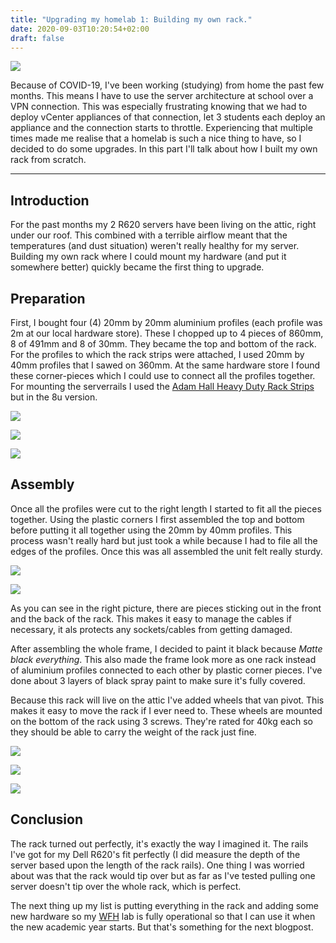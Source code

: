 ```yaml
---
title: "Upgrading my homelab 1: Building my own rack."
date: 2020-09-03T10:20:54+02:00
draft: false
---
```


![](/images/upgrading-my-homelab-1-building-my-own-rack/DSC_2925.jpg)

Because of COVID-19, I've been working (studying) from home the past few months. This means I have to use the server architecture at school over a VPN connection. This was especially frustrating knowing that we had to deploy vCenter appliances of that connection, let 3 students each deploy an appliance and the connection starts to throttle. Experiencing that multiple times made me realise that a homelab is such a nice thing to have, so I decided to do some upgrades. In this part I'll talk about how I built my own rack from scratch.

<!-- more -->

---

## Introduction

For the past months my 2 R620 servers have been living on the attic, right under our roof. This combined with a terrible airflow meant that the temperatures (and dust situation) weren't really healthy for my server. Building my own rack where I could mount my hardware (and put it somewhere better) quickly became the first thing to upgrade. 

## Preparation

First, I bought four (4) 20mm by 20mm aluminium profiles (each profile was 2m at our local hardware store). These I chopped up to 4 pieces of 860mm, 8 of 491mm and 8 of 30mm. They became the top and bottom of the rack. For the profiles to which the rack strips were attached, I used 20mm by 40mm profiles that I sawed on 360mm. At the same hardware store I found these corner-pieces which I could use to connect all the profiles together. For mounting the serverrails I used the [Adam Hall Heavy Duty Rack Strips](https://www.adamhall.com/shop/be-en/19-inch-rack-accessories/19-inch-rack-rails/932/61535-b-10) but in the 8u version.

![](/images/upgrading-my-homelab-1-building-my-own-rack/DSC_2913.jpg)

![](/images/upgrading-my-homelab-1-building-my-own-rack/DSC_2914.jpg)

![](/images/upgrading-my-homelab-1-building-my-own-rack/DSC_2916.jpg)

## Assembly

Once all the profiles were cut to the right length I started to fit all the pieces together. Using the plastic corners I first assembled the top and bottom before putting it all together using the 20mm by 40mm profiles. This process wasn't really hard but just took a while because I had to file all the edges of the profiles. Once this was all assembled the unit felt really sturdy.

![](/images/upgrading-my-homelab-1-building-my-own-rack/DSC_2919.jpg)

![](/images/upgrading-my-homelab-1-building-my-own-rack/DSC_2922.jpg)

As you can see in the right picture, there are pieces sticking out in the front and the back of the rack. This makes it easy to manage the cables if necessary, it als protects any sockets/cables from getting damaged.

After assembling the whole frame, I decided to paint it black because _Matte black everything_. This also made the frame look more as one rack instead of aluminium profiles connected to each other by plastic corner pieces. I've done about 3 layers of black spray paint to make sure it's fully covered.

Because this rack will live on the attic I've added wheels that van pivot. This makes it easy to move the rack if I ever need to. These wheels are mounted on the bottom of the rack using 3 screws. They're rated for 40kg each so they should be able to carry the weight of the rack just fine.

![](/images/upgrading-my-homelab-1-building-my-own-rack/DSC_2925.jpg)

![](/images/upgrading-my-homelab-1-building-my-own-rack/DSC_2926.jpg)

![](/images/upgrading-my-homelab-1-building-my-own-rack/DSC_2927.jpg)

## Conclusion

The rack turned out perfectly, it's exactly the way I imagined it. The rails I've got for my Dell R620's fit perfectly (I did measure the depth of the server based upon the length of the rack rails). One thing I was worried about was that the rack would tip over but as far as I've tested pulling one server doesn't tip over the whole rack, which is perfect.

The next thing up my list is putting everything in the rack and adding some new hardware so my [WFH](https://www.urbandictionary.com/define.php?term=WFH) lab is fully operational so that I can use it when the new academic year starts. But that's something for the next blogpost.